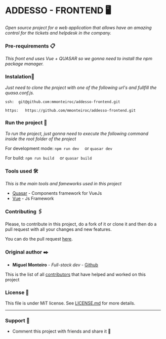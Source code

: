 # ADDESSO - FRONTEND 🖥

_Open source project for a web application that allows have an amazing control for the tickets and helpdesk in the company._



### Pre-requirements 📋

_This front end uses Vue + QUASAR so we gonna need to install the npm package manager._

### Instalation🔧

_Just need to clone the project with one of the following url's and fullfill the quasa.conf.js._

```
ssh:  git@github.com:mmonteiroc/addesso-frontend.git
```
```
https:   https://github.com/mmonteiroc/addesso-frontend.git
```



### Run the project 🔩

_To run the project, just gonna need to execute the following command inside the root folder of the project_

For development mode:
`npm run dev  `
or
`quasar dev`

For build:
`npm run build  `
or
`quasar build`

### Tools used  🛠️

_This is the main tools and fameworks used in this project_

* [Quasar](https://quasar.dev/) - Components framework for VueJs
* [Vue](https://vuejs.org/) - Js Framework


### Contributing 🖇️
Please, to contribute in this project, do a fork of it or clone it and then do a pull request with all your changes and new features.

You can do the pull request [here](https://github.com/mmonteiroc/addesso-frontend/compare).


### Original author ✒️


* **Miguel Monteiro** - *Full-stack dev* - [Github](https://github.com/mmonteiroc)

This is the list of all [contributors](https://github.com/mmonteiroc/addesso-frontend/graphs/contributors) that have helped and worked on this project

### License 📄
This file is under MiT license. See [LICENSE.md](LICENSE.md) for more details.

---
### Support 🙌
* Comment this project with friends and share it 📢


